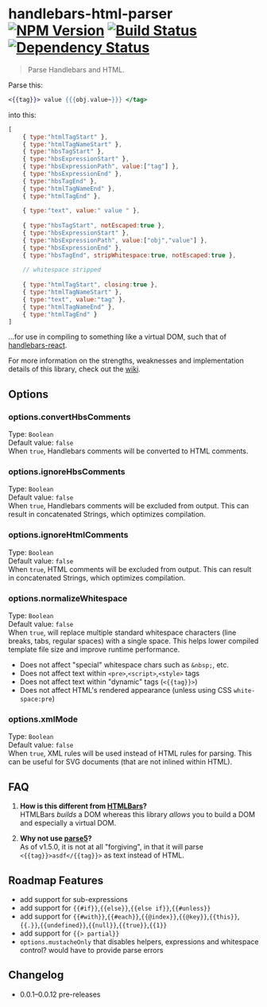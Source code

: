 # handlebars-html-parser [![NPM Version][npm-image]][npm-url] [![Build Status][travis-image]][travis-url] [![Dependency Status][david-image]][david-url]

> Parse Handlebars and HTML.

Parse this:
```handlebars
<{{tag}}> value {{{obj.value~}}} </tag>
```
into this:
```js
[
    { type:"htmlTagStart" },
    { type:"htmlTagNameStart" },
    { type:"hbsTagStart" },
    { type:"hbsExpressionStart" },
    { type:"hbsExpressionPath", value:["tag"] },
    { type:"hbsExpressionEnd" },
    { type:"hbsTagEnd" },
    { type:"htmlTagNameEnd" },
    { type:"htmlTagEnd" },
    
    { type:"text", value:" value " },
    
    { type:"hbsTagStart", notEscaped:true },
    { type:"hbsExpressionStart" },
    { type:"hbsExpressionPath", value:["obj","value"] },
    { type:"hbsExpressionEnd" },
    { type:"hbsTagEnd", stripWhitespace:true, notEscaped:true },
    
    // whitespace stripped
    
    { type:"htmlTagStart", closing:true },
    { type:"htmlTagNameStart" },
    { type:"text", value:"tag" },
    { type:"htmlTagNameEnd" },
    { type:"htmlTagEnd" }
]
```
…for use in compiling to something like a virtual DOM, such that of [handlebars-react](https://github.com/stevenvachon/handlebars-react).

For more information on the strengths, weaknesses and implementation details of this library, check out the [wiki](https://github.com/stevenvachon/handlebars-html-parser/wiki).


## Options

### options.convertHbsComments
Type: `Boolean`  
Default value: `false`  
When `true`, Handlebars comments will be converted to HTML comments.

### options.ignoreHbsComments
Type: `Boolean`  
Default value: `false`  
When `true`, Handlebars comments will be excluded from output. This can result in concatenated Strings, which optimizes compilation.

### options.ignoreHtmlComments
Type: `Boolean`  
Default value: `false`  
When `true`, HTML comments will be excluded from output. This can result in concatenated Strings, which optimizes compilation.

### options.normalizeWhitespace
Type: `Boolean`  
Default value: `false`  
When `true`, will replace multiple standard whitespace characters (line breaks, tabs, regular spaces) with a single space. This helps lower compiled template file size and improve runtime performance.

* Does not affect "special" whitespace chars such as `&nbsp;`, etc.
* Does not affect text within `<pre>`,`<script>`,`<style>` tags
* Does not affect text within "dynamic" tags (`<{{tag}}>`)
* Does not affect HTML's rendered appearance (unless using CSS `white-space:pre`)

### options.xmlMode
Type: `Boolean`  
Default value: `false`  
When `true`, XML rules will be used instead of HTML rules for parsing. This can be useful for SVG documents (that are not inlined within HTML).


## FAQ
1. **How is this different from [HTMLBars](https://npmjs.com/htmlbars)?**  
HTMLBars *builds* a DOM whereas this library *allows* you to build a DOM and especially a virtual DOM.

2. **Why not use [parse5](https://npmjs.com/parse5)?**  
As of v1.5.0, it is not at all "forgiving", in that it will parse `<{{tag}}>asdf</{{tag}}>` as text instead of HTML.


## Roadmap Features
* add support for sub-expressions
* add support for `{{#if}}`,`{{else}}`,`{{else if}}`,`{{#unless}}`
* add support for `{{#with}}`,`{{#each}}`,`{{@index}}`,`{{@key}}`,`{{this}}`,`{{.}}`,`{{undefined}}`,`{{null}}`,`{{true}}`,`{{1}}`
* add support for `{{> partial}}`
* `options.mustacheOnly` that disables helpers, expressions and whitespace control? would have to provide parse errors


## Changelog
* 0.0.1–0.0.12 pre-releases


[npm-image]: https://img.shields.io/npm/v/handlebars-html-parser.svg
[npm-url]: https://npmjs.org/package/handlebars-html-parser
[travis-image]: https://img.shields.io/travis/stevenvachon/handlebars-html-parser.svg
[travis-url]: https://travis-ci.org/stevenvachon/handlebars-html-parser
[david-image]: https://img.shields.io/david/stevenvachon/handlebars-html-parser.svg
[david-url]: https://david-dm.org/stevenvachon/handlebars-html-parser
